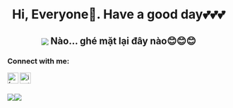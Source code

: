 <h1 align="center"> Hi, Everyone🐾. Have a good day💕💕💕 </h1>

<h2 align="center"> <img src="https://user-images.githubusercontent.com/71754731/143772295-3cbff4c7-6b31-4591-a452-d97a0d7ff83c.gif" with="100" heigh="100" align="center"> Nào... ghé mặt lại đây nào😊😊😊 </h2>
  
### Connect with me: 
[<img align="left" alt="facebook" width="25px" src="https://cdn-icons-png.flaticon.com/512/5968/5968764.png" />][facebook]
[<img align="left" alt="instagram" width="25px" src="https://cdn-icons-png.flaticon.com/512/2111/2111463.png" />][instagram]
  
<br/> <br/>

[facebook]: https://www.facebook.com/TaHieu2709/
[instagram]: https://www.instagram.com/tvh279/

<div style="display: flex; flex-direction: row;">
  <img src="https://github-readme-stats.vercel.app/api?username=hi-uta27&show_icons=true&theme=radical" />
  <img class="img" src="https://github-readme-stats.vercel.app/api/top-langs/?username=hi-uta27&layout=compact&theme=radical&langs_count=8" />
</div>
